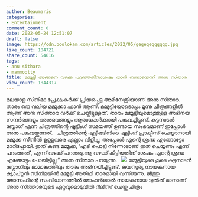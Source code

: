 ```yaml
---
author: Beaumaris
categories:
- Entertainment
comment_count: 0
date: 2022-05-24 12:51:07
draft: false
image: https://cdn.boolokam.com/articles/2022/05/gegegegggggg.jpg
like_count: 104721
share_count: 54616
tags:
- anu sithara
- mammootty
title: മമ്മൂട്ടി അങ്ങനെ വഴക്കു പറഞ്ഞതിനുശേഷം താൻ നന്നായെന്ന് അനു സിതാര
view_count: 1844317
---
```


മലയാള സിനിമാ പ്രേക്ഷകർക്ക് പ്രിയപ്പെട്ട അഭിനേത്രിയാണ് അനു സിതാര. താരം ഒരു വലിയ മമ്മുക്കാ ഫാൻ ആണ്. മമ്മൂട്ടിയോടൊപ്പം മൂന്നു ചിത്രങ്ങളിൽ ആണ് അനു സിത്താര വർക്ക് ചെയ്തിട്ടുള്ളത്. താരം മമ്മൂട്ടിയുമൊത്തുള്ള അഭിനയ സന്ദർഭങ്ങളും അനുഭവങ്ങളും ആരാധകർക്കായി പങ്കുവച്ചിട്ടുണ്ട്. കുട്ടനാടന്‍ ബ്ലോഗ് എന്ന ചിത്രത്തിന്റെ ഷൂട്ടിംഗ് സമയത്ത് ഉണ്ടായ സംഭവമാണ് ഇപ്പോൾ അനു പങ്കുവയ്ക്കുന്നത്. &nbsp; ചിത്രത്തിന്റെ ഷൂട്ടിങ്ങിനിടെ ഷൂട്ടിംഗ് പ്രാക്ടീസ് ചെയ്യാനായി മമ്മൂക്ക സീനില്‍ ഉള്ളവരെ എല്ലാം വിളിച്ചു, അപ്പോള്‍ എന്റെ ശ്രദ്ധ എങ്ങോട്ടോ മാറിപ്പോയി. ഇത് കണ്ട മമ്മൂക്ക, ‘എടീ പൊട്ടി നിന്നോടാണ് ഇത് ചെയ്യണം എന്ന് പറഞ്ഞത്’, എന്ന് വഴക്ക് പറഞ്ഞു.ആ വഴക്ക് കിട്ടിയതിന് ശേഷം എന്റെ ശ്രദ്ധ എങ്ങോട്ടും പോയിട്ടില്ല,” അനു സിതാര പറയുന്നു. &nbsp; ![](https://cdn.boolokam.com/articles/2022/05/gegegegggggg.jpg) മമ്മൂട്ടിയുടെ കൂടെ കുട്ടനാടൻ ബ്ലോഗിലും മാമാങ്കത്തിലും താരം അഭിനയിച്ചിട്ടുണ്ട്. ജയസൂര്യ നായകനായ ക്യാപ്റ്റൻ സിനിമയിൽ മമ്മൂട്ടി അതിഥി താരമായി വന്നിരുന്നു. ജീത്തു ജോസഫിന്റെ സംവിധാനത്തില്‍ മോഹന്‍ലാല്‍ നായകനായ ട്വല്‍ത് മാനാണ് അനു സിത്താരയുടെ ഏറ്റവുമൊടുവില്‍ റിലീസ് ചെയ്ത ചിത്രം